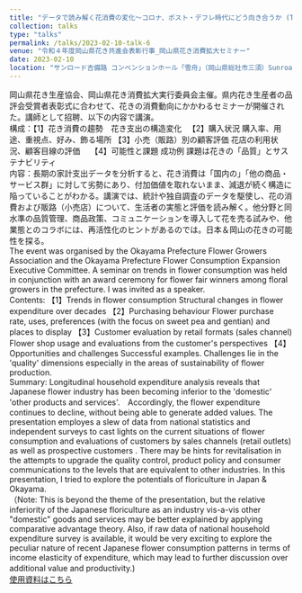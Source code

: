 ```yaml
---
title: "データで読み解く花消費の変化～コロナ、ポスト・デフレ時代にどう向き合うか (The changing phase of flower consumption seen through the time-series data - how to face the post-corona post-deflation era)"
collection: talks
type: "talks"
permalink: /talks/2023-02-10-talk-6
venue: "令和４年度岡山県花き共進会表彰行事_岡山県花き消費拡大セミナー"
date: 2023-02-10
location: "サンロード吉備路 コンベンションホール「雪舟」（岡山県総社市三須）Sunroad Kibiji, Sojya, Okayama pref, Japan"
---
```


岡山県花き生産協会、岡山県花き消費拡大実行委員会主催。県内花き生産者の品評会受賞者表彰式に合わせて、花きの消費動向にかかわるセミナーが開催された。講師として招聘、以下の内容で講演。  
構成：【1】花き消費の趨勢　花き支出の構造変化 　【2】購入状況  購入率、用途、重視点、好み、飾る場所  【3】小売（販路）別の顧客評価  花店の利用状況、顧客目線の評価　 【4】可能性と課題 成功例  課題は花きの「品質」とサステナビリティ  
内容：長期の家計支出データを分析すると、花き消費は「国内の」「他の商品・サービス群」に対して劣勢にあり、付加価値を取れないまま、減退が続く構造に陥っていることがわかる。講演では、統計や独自調査のデータを駆使し、花の消費および販路（小売店）について、生活者の実態と評価を読み解く。他分野と同水準の品質管理、商品政策、コミュニケーションを導入して花を売る試みや、他業態とのコラボには、再活性化のヒントがあるのでは。日本＆岡山の花きの可能性を探る。  
The event was organised by the Okayama Prefecture Flower Growers Association and the Okayama Prefecture Flower Consumption Expansion Executive Committee. A seminar on trends in flower consumption was held in conjunction with an award ceremony for flower fair winners among floral growers in the prefecture. I was invited as a speaker.  
Contents: 【1】Trends in flower consumption  Structural changes in flower expenditure over decades   【2】Purchasing behaviour  Flower purchase rate, uses, preferences (with the focus on sweet pea and gentian) and places to display   【3】Customer evaluation by retail formats (sales channel)   Flower shop usage and evaluations from the customer's perspectives   【4】Opportunities and challenges   Successful examples. Challenges lie in the 'quality' dimensions especially in the areas of sustainability of flower production.  
Summary: Longitudinal household expenditure analysis reveals that Japanese flower industry has been becoming inferior to the 'domestic' 'other products and services'.　Accordingly, the flower expenditure continues to decline, without being able to generate added values.  The presentation employes a slew of data from national statistics and independent surveys to cast lights on the current situations of flower consumption and evaluations of customers by sales channels (retail outlets) as well as prospective customers . There may be hints for revitalisation in the attempts to upgrade the quality control, product policy and consumer communications to the levels that are equivalent to other industries.  In this presentation, I tried to explore the potentials of floriculture in Japan & Okayama.   
（Note: This is beyond the theme of the presentation, but the relative inferiority of the Japanese floriculture as an industry vis-a-vis other "domestic" goods and services may be better explained by applying comparative advantage theory.  Also, if raw data of national household expenditure survey is available, it would be very exciting to explore the peculiar nature of recent Japanese flower consumption patterns in terms of income elasticity of expenditure, which may lead to further discussion over  additional value and productivity.)　  
[使用資料はこちら](http://dx.doi.org/10.13140/RG.2.2.16282.31689)  


